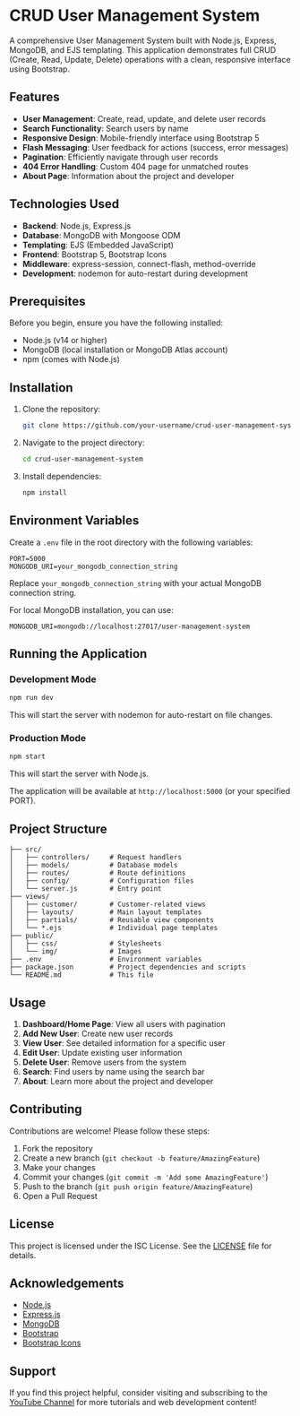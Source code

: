 # CRUD User Management System

A comprehensive User Management System built with Node.js, Express, MongoDB, and EJS templating. This application demonstrates full CRUD (Create, Read, Update, Delete) operations with a clean, responsive interface using Bootstrap.

## Features

- **User Management**: Create, read, update, and delete user records
- **Search Functionality**: Search users by name
- **Responsive Design**: Mobile-friendly interface using Bootstrap 5
- **Flash Messaging**: User feedback for actions (success, error messages)
- **Pagination**: Efficiently navigate through user records
- **404 Error Handling**: Custom 404 page for unmatched routes
- **About Page**: Information about the project and developer

## Technologies Used

- **Backend**: Node.js, Express.js
- **Database**: MongoDB with Mongoose ODM
- **Templating**: EJS (Embedded JavaScript)
- **Frontend**: Bootstrap 5, Bootstrap Icons
- **Middleware**: express-session, connect-flash, method-override
- **Development**: nodemon for auto-restart during development

## Prerequisites

Before you begin, ensure you have the following installed:
- Node.js (v14 or higher)
- MongoDB (local installation or MongoDB Atlas account)
- npm (comes with Node.js)

## Installation

1. Clone the repository:
   ```bash
   git clone https://github.com/your-username/crud-user-management-system.git
   ```

2. Navigate to the project directory:
   ```bash
   cd crud-user-management-system
   ```

3. Install dependencies:
   ```bash
   npm install
   ```

## Environment Variables

Create a `.env` file in the root directory with the following variables:

```env
PORT=5000
MONGODB_URI=your_mongodb_connection_string
```

Replace `your_mongodb_connection_string` with your actual MongoDB connection string.

For local MongoDB installation, you can use:
```env
MONGODB_URI=mongodb://localhost:27017/user-management-system
```

## Running the Application

### Development Mode
```bash
npm run dev
```
This will start the server with nodemon for auto-restart on file changes.

### Production Mode
```bash
npm start
```
This will start the server with Node.js.

The application will be available at `http://localhost:5000` (or your specified PORT).

## Project Structure

```
├── src/
│   ├── controllers/     # Request handlers
│   ├── models/          # Database models
│   ├── routes/          # Route definitions
│   ├── config/          # Configuration files
│   └── server.js        # Entry point
├── views/
│   ├── customer/        # Customer-related views
│   ├── layouts/         # Main layout templates
│   ├── partials/        # Reusable view components
│   └── *.ejs            # Individual page templates
├── public/
│   ├── css/             # Stylesheets
│   └── img/             # Images
├── .env                 # Environment variables
├── package.json         # Project dependencies and scripts
└── README.md            # This file
```

## Usage

1. **Dashboard/Home Page**: View all users with pagination
2. **Add New User**: Create new user records
3. **View User**: See detailed information for a specific user
4. **Edit User**: Update existing user information
5. **Delete User**: Remove users from the system
6. **Search**: Find users by name using the search bar
7. **About**: Learn more about the project and developer

## Contributing

Contributions are welcome! Please follow these steps:

1. Fork the repository
2. Create a new branch (`git checkout -b feature/AmazingFeature`)
3. Make your changes
4. Commit your changes (`git commit -m 'Add some AmazingFeature'`)
5. Push to the branch (`git push origin feature/AmazingFeature`)
6. Open a Pull Request

## License

This project is licensed under the ISC License. See the [LICENSE](LICENSE) file for details.

## Acknowledgements

- [Node.js](https://nodejs.org/)
- [Express.js](https://expressjs.com/)
- [MongoDB](https://www.mongodb.com/)
- [Bootstrap](https://getbootstrap.com/)
- [Bootstrap Icons](https://icons.getbootstrap.com/)

## Support

If you find this project helpful, consider visiting and subscribing to the [YouTube Channel](https://youtube.com/raddydev) for more tutorials and web development content!

